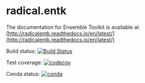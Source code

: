# radical.entk

The documentation for Ensemble Toolkit is available at 
[http://radicalentk.readthedocs.io/en/latest/](http://radicalentk.readthedocs.io/en/latest/)


Build status: [![Build Status](https://jenkins.radical-project.org/job/radical.entk/badge/icon)](https://jenkins.radical-project.org/job/radical.entk/)

Test coverage: [![codecov](https://codecov.io/gh/radical-cybertools/radical.entk/branch/master/graph/badge.svg)](https://codecov.io/gh/radical-cybertools/radical.entk)

Conda status: [![conda](https://anaconda.org/conda-forge/radical.entk/badges/version.svg)](https://anaconda.org/conda-forge/radical.entk)

<!-- coverage run --source $VENV/lib/python2.7/site-packages/radical/entk -m pytest -vvv $LOC/radical.entk/tests -->
<!-- coverage html -->
